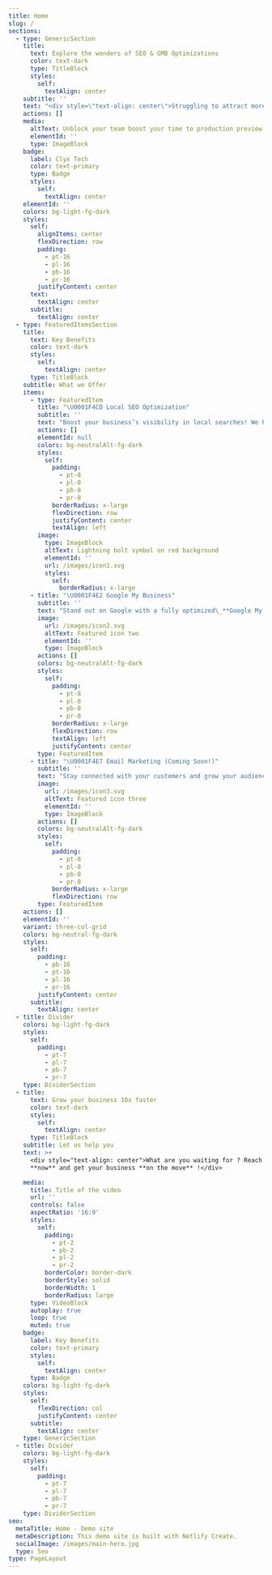 ```yaml
---
title: Home
slug: /
sections:
  - type: GenericSection
    title:
      text: Explore the wonders of SEO & GMB Optimizations
      color: text-dark
      type: TitleBlock
      styles:
        self:
          textAlign: center
    subtitle: ''
    text: "<div style=\"text-align: center\">Struggling to attract more customers? We help local businesses\_**rank higher, get more leads, and increase revenue**\_with expert\_**Local SEO, Google My Business optimization, and (soon) Email Marketing**. Let us handle your online presence so you can focus on what you do best—running your business.</div>\n\n<div style=\"text-align: center\">\U0001F4CD\_**Get found. Get customers. Grow fast.**\_Start your journey today!</div>\n\n"
    actions: []
    media:
      altText: Unblock your team boost your time to production preview
      elementId: ''
      type: ImageBlock
    badge:
      label: Clyx Tech
      color: text-primary
      type: Badge
      styles:
        self:
          textAlign: center
    elementId: ''
    colors: bg-light-fg-dark
    styles:
      self:
        alignItems: center
        flexDirection: row
        padding:
          - pt-16
          - pl-16
          - pb-16
          - pr-16
        justifyContent: center
      text:
        textAlign: center
      subtitle:
        textAlign: center
  - type: FeaturedItemsSection
    title:
      text: Key Benefits
      color: text-dark
      styles:
        self:
          textAlign: center
      type: TitleBlock
    subtitle: What we Offer
    items:
      - type: FeaturedItem
        title: "\U0001F4CD Local SEO Optimization"
        subtitle: ''
        text: "Boost your business’s visibility in local searches! We help you rank higher on\_**Google Maps, local directories, and search engine results**, ensuring that customers in your area find you first.\n\n✔ Keyword Optimization for Local Search\n✔ Google Maps & Directory Listings\n✔ On-Page & Off-Page SEO for Local Growth\n"
        actions: []
        elementId: null
        colors: bg-neutralAlt-fg-dark
        styles:
          self:
            padding:
              - pt-8
              - pl-8
              - pb-8
              - pr-8
            borderRadius: x-large
            flexDirection: row
            justifyContent: center
            textAlign: left
        image:
          type: ImageBlock
          altText: Lightning bolt symbol on red background
          elementId: ''
          url: /images/icon1.svg
          styles:
            self:
              borderRadius: x-large
      - title: "\U0001F4E2 Google My Business"
        subtitle: ''
        text: "Stand out on Google with a fully optimized\_**Google My Business (GMB) profile**. We handle everything from setup to ongoing management, helping you attract more customers and build trust online.\n\n✔ GMB Profile Setup & Optimization\n✔ Regular Updates & Post Scheduling\n✔ Customer Reviews & Engagement Strategy\n"
        image:
          url: /images/icon2.svg
          altText: Featured icon two
          elementId: ''
          type: ImageBlock
        actions: []
        colors: bg-neutralAlt-fg-dark
        styles:
          self:
            padding:
              - pt-8
              - pl-8
              - pb-8
              - pr-8
            borderRadius: x-large
            flexDirection: row
            textAlign: left
            justifyContent: center
        type: FeaturedItem
      - title: "\U0001F4E7 Email Marketing (Coming Soon!)"
        subtitle: ''
        text: "Stay connected with your customers and grow your audience through\_**strategic email marketing campaigns**. Coming soon, we’ll offer:\n\n✔ Professional Email Campaigns\n✔ Automated Follow-Ups & Newsletters\n✔ Targeted Customer Engagement\n"
        image:
          url: /images/icon3.svg
          altText: Featured icon three
          elementId: ''
          type: ImageBlock
        actions: []
        colors: bg-neutralAlt-fg-dark
        styles:
          self:
            padding:
              - pt-8
              - pl-8
              - pb-8
              - pr-8
            borderRadius: x-large
            flexDirection: row
        type: FeaturedItem
    actions: []
    elementId: ''
    variant: three-col-grid
    colors: bg-neutral-fg-dark
    styles:
      self:
        padding:
          - pb-16
          - pt-16
          - pl-16
          - pr-16
        justifyContent: center
      subtitle:
        textAlign: center
  - title: Divider
    colors: bg-light-fg-dark
    styles:
      self:
        padding:
          - pt-7
          - pl-7
          - pb-7
          - pr-7
    type: DividerSection
  - title:
      text: Grow your business 10x faster
      color: text-dark
      styles:
        self:
          textAlign: center
      type: TitleBlock
    subtitle: Let us help you
    text: >+
      <div style="text-align: center">What are you waiting for ? Reach out to us
      **now** and get your business **on the move** !</div>

    media:
      title: Title of the video
      url: ''
      controls: false
      aspectRatio: '16:9'
      styles:
        self:
          padding:
            - pt-2
            - pb-2
            - pl-2
            - pr-2
          borderColor: border-dark
          borderStyle: solid
          borderWidth: 1
          borderRadius: large
      type: VideoBlock
      autoplay: true
      loop: true
      muted: true
    badge:
      label: Key Benefits
      color: text-primary
      styles:
        self:
          textAlign: center
      type: Badge
    colors: bg-light-fg-dark
    styles:
      self:
        flexDirection: col
        justifyContent: center
      subtitle:
        textAlign: center
    type: GenericSection
  - title: Divider
    colors: bg-light-fg-dark
    styles:
      self:
        padding:
          - pt-7
          - pl-7
          - pb-7
          - pr-7
    type: DividerSection
seo:
  metaTitle: Home - Demo site
  metaDescription: This demo site is built with Netlify Create.
  socialImage: /images/main-hero.jpg
  type: Seo
type: PageLayout
---
```

